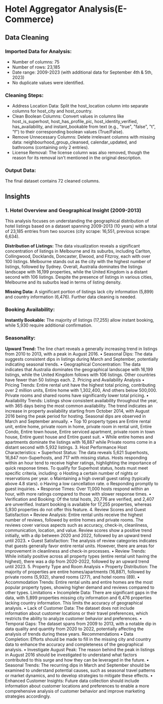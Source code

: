 # Hotel Aggregator Analysis(E-Commerce)

## Data Cleaning

### Imported Data for Analysis: 

 - 	Number of columns: 75
 -  Number of rows: 23,185
 - 	Date range: 2009-2023 (with additional data for September 4th & 5th, 2023)
 - 	No duplicate values were identified.

### Cleaning Steps: 

 - 	Address Location Data: Split the host_location column into separate columns for host_city and host_country.
 - 	Clean Boolean Columns: Convert values in columns like host_is_superhost, host_has_profile_pic, host_identity_verified, has_availability, and instant_bookable from text 
    (e.g., "true", "false", "t", "f") to their corresponding boolean values (True/False).
 - 	Remove Unnecessary Columns: Delete irrelevant columns with missing data: neighbourhood_group_cleansed, calendar_updated, and bathrooms (containing only 2 entries).
 - 	License Removal: The license column was also removed, though the reason for its removal isn't mentioned in the original description.

### Output Data: 
The final dataset contains 72 cleaned columns.

## Insights

### 1.	Hotel Overview and Geographical Insight (2009-2013)
This analysis focuses on understanding the geographical distribution of hotel listings based on a dataset spanning 2009-2013 (10 years) with a total of 23,185 entries from two sources (city scrape: 16,551, previous scrape: 6,634).

**Distribution of Listings:** The data visualization reveals a significant concentration of listings in Melbourne and its suburbs, including Carlton, Collingwood, Docklands, 
  Doncaster, Elwood, and Fitzroy, each with over 100 listings. Melbourne stands out as the city with the highest number of listings, followed by Sydney. Overall, Australia 
  dominates the listings landscape with 16,199 properties, while the United Kingdom is a distant second with 106 listings. Despite the presence of listings in various 
  cities, Melbourne and its suburbs lead in terms of listing density.
  
**Missing Data:** A significant portion of listings lack city information (5,899) and country information (6,476). Further data cleaning is needed.

### Booking Availability:
**Instantly Bookable:** The majority of listings (17,255) allow instant booking, while 5,930 require additional confirmation.
### Seasonality:
**Upward Trend:** The line chart reveals a generally increasing trend in listings from 2010 to 2013, with a peak in August 2016.
•	Seasonal Dips: The data suggests consistent dips in listings during March and September, potentially indicating seasonal trends.
•	Geographical Concentration: The data indicates that Australia dominates the geographical landscape with 16,199 listings, while the United Kingdom follows with 106 listings. Other countries have fewer than 50 listings each.
2. Pricing and Availability Analysis
•	Pricing Trends: Entire rental unit have the highest total pricing, contributing over 2 million units, Entire home with 1,302,400, And others below 500,000. Private rooms and shared rooms have significantly lower total pricing.
•	Availability Trends: Listings show consistent availability throughout the year, with 365 days being the most common availability. The trend indicates an increase in property availability starting from October 2014, with August 2016 being the peak period for hosting. Seasonal dips are observed in March and September annually.
•	Top 10 property types are Entire rental unit, entire home, private room in home, private room in rental unit, Entire Condo, Entire town house, Entire serviced apartment, private room in town house, Entire guest house and Entire guest suit.
•	While entire homes and apartments dominate the listings with 16,887 while Private rooms come in a distant second with 5,932 listings.
3. Host Performance
Host Characteristics:
•	Superhost Status: The data reveals 5,621 Superhosts, 16,847 non-Superhosts, and 717 with missing status. Hosts responding within an hour tend to receive higher ratings, highlighting the importance of quick response times.
         To qualify for Superhost status, hosts must meet specific criteria, including: 
o	Hosting a certain number of nights or reservations per year.
o	Maintaining a high overall guest rating (typically above 4.8 stars).
o	Having a low cancellation rate.
o	Responding promptly to guest inquiries.
•	Response Times: Over 11,000 hosts respond within an hour, with more ratings compared to those with slower response times. 
•	Verification and Booking: Of the total hosts, 20,776 are verified, and 2,407 are unverified. Instant booking is available for 17,255 properties, whereas 5,930 properties do not offer this feature.
4. Review Scores and Guest Satisfaction
•	Review Analysis: Entire rental units receive the highest number of reviews, followed by entire homes and private rooms. The reviews cover various aspects such as accuracy, check-in, cleanliness, communication, location, and value. Review scores show a positive trend initially, with a dip between 2020 and 2022, followed by an upward trend until 2023.
•	Guest Satisfaction: The analysis of review categories indicates that guests generally favor entire rental units. However, there are areas for improvement in cleanliness and check-in processes.
•	Review Trends: While initially positive across all property types (entire rental unit having the highest), there was a dip from 2020-2022, followed by an upward trend until 2023.
5. Property Type and Room Analysis
•	Property Distribution: The majority of properties are entire homes/apartments (16,887), followed by private rooms (5,932), shared rooms (277), and hotel rooms (89).
•	Accommodation Trends: Entire rental units and entire homes are the most popular property types, showing higher demand and reviews compared to other types.
Limitations
•	Incomplete Data: There are significant gaps in the data, with 5,899 properties missing city information and 6,476 properties lacking country information. This limits the accuracy of geographical analysis.
•	Lack of Customer Data: The dataset does not include information about customer locations or their travel preferences, which restricts the ability to analyze customer behavior and preferences.
•	Temporal Gaps: The dataset spans from 2009 to 2013, with a notable dip in data quality and quantity from 2020 to 2022, potentially affecting the analysis of trends during these years.
Recommendations
•	Data Completion: Efforts should be made to fill in the missing city and country data to enhance the accuracy and completeness of the geographical analysis.
•	Investigate August Peak: The reason behind the peak in listings in August 2016 should be investigated to understand what factors contributed to this surge and how they can be leveraged in the future.
•	Seasonal Trends: The recurring dips in March and September should be examined to understand potential causes, such as seasonal travel patterns or market dynamics, and to develop strategies to mitigate these effects.
•	Enhanced Customer Insights: Future data collection should include information about customer locations and preferences to enable a more comprehensive analysis of customer behavior and improve marketing strategies accordingly.
